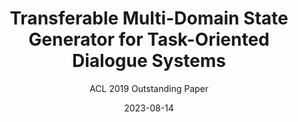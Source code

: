 ---
layout: seminar-post
title: 'Transferable Multi-Domain State Generator for Task-Oriented Dialogue Systems'
subtitle: 'ACL 2019 Outstanding Paper'
categories: NLP
tags: ['Dialogue State Tracking', 'Dialogue System']
date: 2023-08-14
pdf_url: 'https://drive.google.com/file/d/11W7NfELqZrDNr5hgMxZNlm4xYNJQfDfw/preview'
---